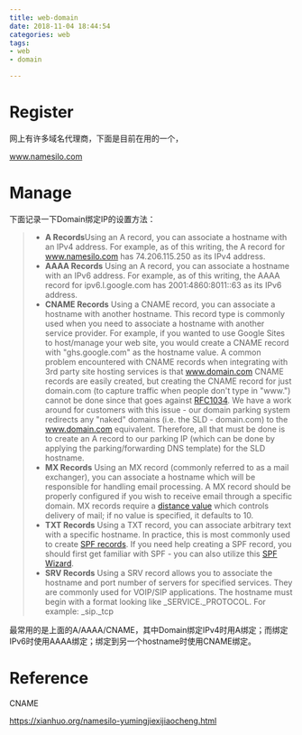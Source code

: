 ```yaml
---
title: web-domain
date: 2018-11-04 18:44:54
categories: web
tags:
- web
- domain

---
```


# Register

网上有许多域名代理商，下面是目前在用的一个，

www.namesilo.com

# Manage

下面记录一下Domain绑定IP的设置方法：

> - **A Records**Using an A record, you can associate a hostname with an IPv4 address. For example, as of this writing, the A record for www.namesilo.com has 74.206.115.250 as its IPv4 address.
> - **AAAA Records**
>   Using an A record, you can associate a hostname with an IPv6 address. For example, as of this writing, the AAAA record for ipv6.l.google.com has 2001:4860:8011::63 as its IPv6 address.
> - **CNAME Records**
>   Using a CNAME record, you can associate a hostname with another hostname. This record type is commonly used when you need to associate a hostname with another service provider. For example, if you wanted to use Google Sites to host/manage your web site, you would create a CNAME record with "ghs.google.com" as the hostname value.
>   A common problem encountered with CNAME records when integrating with 3rd party site hosting services is that www.domain.com CNAME records are easily created, but creating the CNAME record for just domain.com (to capture traffic when people don't type in "www.") cannot be done since that goes against [RFC1034](http://tools.ietf.org/html/rfc1034). We have a work around for customers with this issue - our domain parking system redirects any "naked" domains (i.e. the SLD - domain.com) to the www.domain.com equivalent. Therefore, all that must be done is to create an A record to our parking IP (which can be done by applying the parking/forwarding DNS template) for the SLD hostname.
> - **MX Records**
>   Using an MX record (commonly referred to as a mail exchanger), you can associate a hostname which will be responsible for handling email processing. A MX record should be properly configured if you wish to receive email through a specific domain. MX records require a [distance value](http://en.wikipedia.org/wiki/MX_record#MX_preference.2C_distance.2C_and_priority) which controls delivery of mail; if no value is specified, it defaults to 10.
> - **TXT Records**
>   Using a TXT record, you can associate arbitrary text with a specific hostname. In practice, this is most commonly used to create [SPF records](http://en.wikipedia.org/wiki/Sender_Policy_Framework). If you need help creating a SPF record, you should first get familiar with SPF - you can also utilize this [SPF Wizard](http://www.microsoft.com/mscorp/safety/content/technologies/senderid/wizard/).
> - **SRV Records**
>   Using a SRV record allows you to associate the hostname and port number of servers for specified services. They are commonly used for VOIP/SIP applications. The hostname must begin with a format looking like _SERVICE._PROTOCOL. For example: _sip._tcp

最常用的是上面的A/AAAA/CNAME，其中Domain绑定IPv4时用A绑定；而绑定IPv6时使用AAAA绑定；绑定到另一个hostname时使用CNAME绑定。

# Reference

CNAME

https://xianhuo.org/namesilo-yumingjiexijiaocheng.html